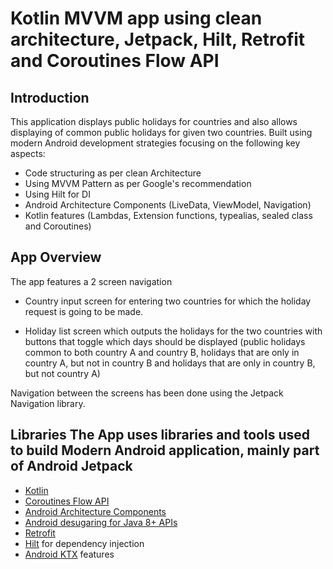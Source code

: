 # Kotlin MVVM app using clean architecture, Jetpack, Hilt, Retrofit and Coroutines Flow API

## Introduction
This application displays public holidays for countries and also allows displaying of common public holidays 
for given two countries. Built using modern Android development strategies focusing on the following key aspects:

- Code structuring as per clean Architecture
- Using MVVM Pattern as per Google's recommendation
- Using Hilt for DI
- Android Architecture Components (LiveData, ViewModel, Navigation)
- Kotlin features (Lambdas, Extension functions, typealias, sealed class and Coroutines)

## App Overview
The app features a 2 screen navigation

- Country input screen for entering two countries for which the holiday request is going to be made.

- Holiday list screen which outputs the holidays for the two countries with buttons that toggle 
  which days should be displayed (public holidays common to both country A and country B, 
  holidays that are only in country A, but not in country B and holidays that are only in country B, but not country A)

Navigation between the screens has been done using the Jetpack Navigation library.

## Libraries The App uses libraries and tools used to build Modern Android application, mainly part of Android Jetpack
- [Kotlin](https://kotlinlang.org/)
- [Coroutines Flow API](https://kotlinlang.org/docs/reference/coroutines/flow.html)
- [Android Architecture Components](https://developer.android.com/topic/libraries/architecture)
- [Android desugaring for Java 8+ APIs](https://developer.android.com/studio/write/java8-support#library-desugaring)
- [Retrofit](https://square.github.io/retrofit/)
- [Hilt](https://dagger.dev/hilt/) for dependency injection
- [Android KTX](https://developer.android.com/kotlin/ktx) features
